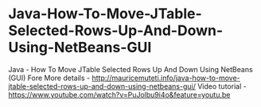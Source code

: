 # Java-How-To-Move-JTable-Selected-Rows-Up-And-Down-Using-NetBeans-GUI
Java - How To Move JTable Selected Rows Up And Down Using NetBeans (GUI)
Fore More details - http://mauricemuteti.info/java-how-to-move-jtable-selected-rows-up-and-down-using-netbeans-gui/
Video tutorial - https://www.youtube.com/watch?v=PuJolbu9i4o&feature=youtu.be
